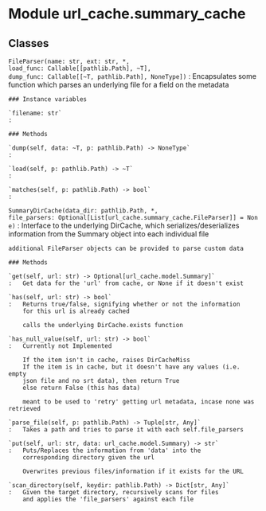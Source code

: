 Module url_cache.summary_cache
==============================

Classes
-------

`FileParser(name: str, ext: str, *, load_func: Callable[[pathlib.Path], ~T], dump_func: Callable[[~T, pathlib.Path], NoneType])`
:   Encapsulates some function which parses an underlying file for a field on the metadata

    ### Instance variables

    `filename: str`
    :

    ### Methods

    `dump(self, data: ~T, p: pathlib.Path) ‑> NoneType`
    :

    `load(self, p: pathlib.Path) ‑> ~T`
    :

    `matches(self, p: pathlib.Path) ‑> bool`
    :

`SummaryDirCache(data_dir: pathlib.Path, *, file_parsers: Optional[List[url_cache.summary_cache.FileParser]] = None)`
:   Interface to the underlying DirCache, which serializes/deserializes information
    from the Summary object into each individual file
    
    additional FileParser objects can be provided to parse custom data

    ### Methods

    `get(self, url: str) ‑> Optional[url_cache.model.Summary]`
    :   Get data for the 'url' from cache, or None if it doesn't exist

    `has(self, url: str) ‑> bool`
    :   Returns true/false, signifying whether or not the information
        for this url is already cached
        
        calls the underlying DirCache.exists function

    `has_null_value(self, url: str) ‑> bool`
    :   Currently not Implemented
        
        If the item isn't in cache, raises DirCacheMiss
        If the item is in cache, but it doesn't have any values (i.e. empty
        json file and no srt data), then return True
        else return False (this has data)
        
        meant to be used to 'retry' getting url metadata, incase none was retrieved

    `parse_file(self, p: pathlib.Path) ‑> Tuple[str, Any]`
    :   Takes a path and tries to parse it with each self.file_parsers

    `put(self, url: str, data: url_cache.model.Summary) ‑> str`
    :   Puts/Replaces the information from 'data' into the
        corresponding directory given the url
        
        Overwrites previous files/information if it exists for the URL

    `scan_directory(self, keydir: pathlib.Path) ‑> Dict[str, Any]`
    :   Given the target directory, recursively scans for files
        and applies the 'file_parsers' against each file